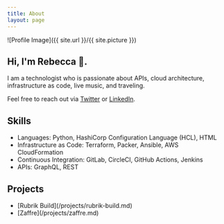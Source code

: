 ```yaml
---
title: About
layout: page
---
```


![Profile Image]({{ site.url }}/{{ site.picture }})

## Hi, I'm Rebecca 👋.

<p>I am a technologist who is passionate about APIs, cloud architecture, infrastructure as code, live music, and traveling.

Feel free to reach out via <a href="https://twitter.com/RebeccaFitzhugh">Twitter</a> or <a href="https://www.linkedin.com/in/rmfitzhugh">LinkedIn</a>.

<h2>Skills</h2>

<ul class="skill-list">
	<li>Languages: Python, HashiCorp Configuration Language (HCL), HTML</li>
	<li>Infrastructure as Code: Terraform, Packer, Ansible, AWS CloudFormation</li>
	<li>Continuous Integration: GitLab, CircleCI, GitHub Actions, Jenkins</li>
	<li>APIs: GraphQL, REST</li>
</ul>

<h2>Projects</h2>

<ul class="project-list">
	<li>[Rubrik Build](/projects/rubrik-build.md)</li>
	<li>[Zaffre](/projects/zaffre.md)</li>
</ul>